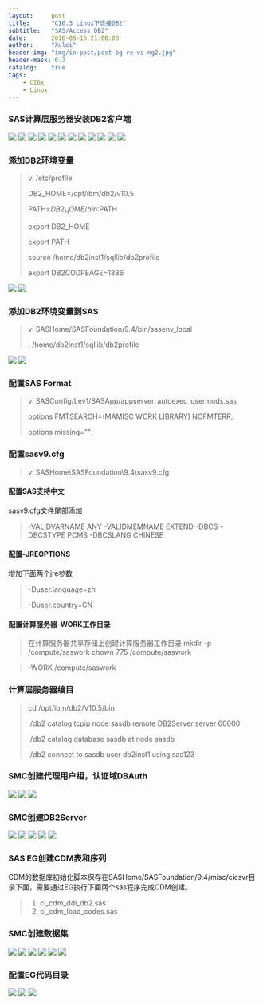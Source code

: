 ```yaml
---
layout:     post
title:      "CI6.3 Linux下连接DB2"
subtitle:   "SAS/Access DB2"
date:       2016-05-16 21:00:00
author:     "Xulei"
header-img: "img/in-post/post-bg-re-vs-ng2.jpg"
header-mask: 0.3
catalog:    true
tags:
    - CI6x
    - Linux
---
```


### SAS计算层服务器安装DB2客户端

![](/img/in-post/2016-05-17/2016-05-17(0).png)
![](/img/in-post/2016-05-17/2016-05-17(1).png)
![](/img/in-post/2016-05-17/2016-05-17(2).png)
![](/img/in-post/2016-05-17/2016-05-17(3).png)
![](/img/in-post/2016-05-17/2016-05-17(4).png)
![](/img/in-post/2016-05-17/2016-05-17(5).png)
![](/img/in-post/2016-05-17/2016-05-17(6).png)
![](/img/in-post/2016-05-17/2016-05-17(7).png)
![](/img/in-post/2016-05-17/2016-05-17(8).png)
![](/img/in-post/2016-05-17/2016-05-17(9).png)
![](/img/in-post/2016-05-17/2016-05-17(10).png)
![](/img/in-post/2016-05-17/2016-05-17(11).png)



### 添加DB2环境变量
> vi /etc/profile
>
> DB2_HOME=/opt/ibm/db2/v10.5
>
> PATH=$DB2_HOME/bin:$PATH
>
> export DB2_HOME
>
> export PATH
> 
> source /home/db2inst1/sqllib/db2profile
> 
> export DB2CODPEAGE=1386
>

![](/img/in-post/2016-05-17/2016-05-17(12).png)
![](/img/in-post/2016-05-17/2016-05-17(13).png)

### 添加DB2环境变量到SAS
> vi SASHome/SASFoundation/9.4/bin/sasenv_local
>
> . /home/db2inst1/sqllib/db2profile
>

![](/img/in-post/2016-05-17/2016-05-17(14).png)
![](/img/in-post/2016-05-17/2016-05-17(15).png)

### 配置SAS Format
> vi SASConfig/Lev1/SASApp/appserver_autoexec_usermods.sas
>
> options FMTSEARCH=(MAMISC WORK LIBRARY) NOFMTERR;
>
> options missing="";
>

### 配置sasv9.cfg
> vi SASHome\SASFoundation\9.4\sasv9.cfg

#### 配置SAS支持中文 
sasv9.cfg文件尾部添加
> -VALIDVARNAME ANY
> -VALIDMEMNAME EXTEND
> -DBCS
> -DBCSTYPE PCMS
> -DBCSLANG CHINESE

#### 配置-JREOPTIONS
增加下面两个jre参数
> -Duser.language=zh
>
> -Duser.country=CN

#### 配置计算服务器-WORK工作目录

> 在计算服务器共享存储上创建计算服务器工作目录
> mkdir -p /compute/saswork
> chown 775 /compute/saswork

>
> -WORK /compute/saswork
> 

### 计算层服务器编目

>
> cd /opt/ibm/db2/V10.5/bin
>
> ./db2 catalog tcpip node sasdb remote DB2Server server 60000
>
> ./db2 catalog database sasdb at node sasdb
>
> ./db2 connect to sasdb user db2inst1 using sas123
>

### SMC创建代理用户组，认证域DBAuth

![](/img/in-post/2016-05-17/2016-05-17(16).png)
![](/img/in-post/2016-05-17/2016-05-17(17).png)
![](/img/in-post/2016-05-17/2016-05-17(18).png)

### SMC创建DB2Server

![](/img/in-post/2016-05-17/2016-05-17(19).png)
![](/img/in-post/2016-05-17/2016-05-17(20).png)
![](/img/in-post/2016-05-17/2016-05-17(21).png)
![](/img/in-post/2016-05-17/2016-05-17(22).png)
![](/img/in-post/2016-05-17/2016-05-17(23).png)


### SAS EG创建CDM表和序列

CDM的数据库初始化脚本保存在SASHome/SASFoundation/9.4/misc/cicsvr目录下面，需要通过EG执行下面两个sas程序完成CDM创建。

> 1. ci_cdm_ddl_db2.sas 
> 2. ci_cdm_load_codes.sas
>

### SMC创建数据集
![](/img/in-post/2016-05-17/2016-05-17(24).png)
![](/img/in-post/2016-05-17/2016-05-17(25).png)
![](/img/in-post/2016-05-17/2016-05-17(26).png)
![](/img/in-post/2016-05-17/2016-05-17(27).png)
![](/img/in-post/2016-05-17/2016-05-17(28).png)
![](/img/in-post/2016-05-17/2016-05-17(29).png)


### 配置EG代码目录
![](/img/in-post/2016-05-17/2016-05-17(30).png)
![](/img/in-post/2016-05-17/2016-05-17(31).png)
![](/img/in-post/2016-05-17/2016-05-17(32).png)


